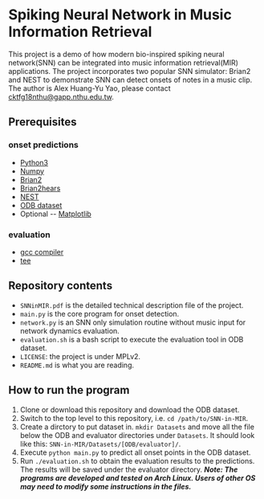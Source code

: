 # Spiking Neural Network in Music Information Retrieval
This project is a demo of how modern bio-inspired spiking neural network(SNN) can be integrated into music information retrieval(MIR) applications. The project incorporates two popular SNN simulator: Brian2 and NEST to demonstrate SNN can detect onsets of notes in a music clip. The author is Alex Huang-Yu Yao, please contact <cktfg18nthu@gapp.nthu.edu.tw>.

## Prerequisites
### onset predictions
* [Python3](https://www.python.org/)
* [Numpy](https://www.numpy.org/)
* [Brian2](https://brian2.readthedocs.io/en/stable/)
* [Brian2hears](https://brian2hears.readthedocs.io/en/stable/)
* [NEST](https://nest-simulator.readthedocs.io/en/latest/index.html)
* [ODB dataset](https://grfia.dlsi.ua.es/cm/worklines/pertusa/onset/)
* Optional -- [Matplotlib](https://matplotlib.org/)
### evaluation
* [gcc compiler](https://gcc.gnu.org/)
* [tee](http://pubs.opengroup.org/onlinepubs/9699919799/utilities/tee.html)

## Repository contents
* `SNNinMIR.pdf` is the detailed technical description file of the project.
* `main.py` is the core program for onset detection.
* `network.py` is an SNN only simulation routine without music input for network dynamics evaluation.
* `evaluation.sh` is a bash script to execute the evaluation tool in ODB dataset.
* `LICENSE`: the project is under MPLv2.
* `README.md` is what you are reading.

## How to run the program
1. Clone or download this repository and download the ODB dataset.
2. Switch to the top level to this repository, i.e. `cd /path/to/SNN-in-MIR`.
3. Create a dirctory to put dataset in. `mkdir Datasets` and move all the file below the ODB and evaluator directories under `Datasets`. It should look like this: `SNN-in-MIR/Datasets/[ODB/evaluator]/`.
4. Execute `python main.py` to predict all onset points in the ODB dataset.
5. Run `./evaluation.sh` to obtain the evaluation results to the predictions. The results will be saved under the evaluator directory.
___Note: The programs are developed and tested on Arch Linux. Users of other OS may need to modify some instructions in the files.___